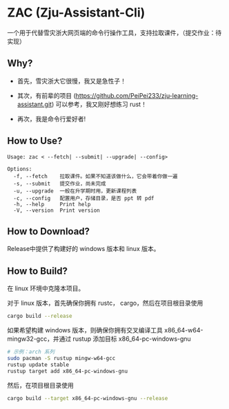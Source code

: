 # ZAC (Zju-Assistant-Cli)

一个用于代替雪灾浙大网页端的命令行操作工具，支持拉取课件，（提交作业：待实现）

## Why?

* 首先，雪灾浙大它很慢，我又是急性子！

* 其次，有前辈的项目 (<https://github.com/PeiPei233/zju-learning-assistant.git>) 可以参考，我又刚好想练习 rust！
* 再次，我是命令行爱好者!

## How to Use?

```help
Usage: zac < --fetch| --submit| --upgrade| --config>

Options:
  -f, --fetch    拉取课件。如果不知道该做什么，它会带着你做一遍
  -s, --submit   提交作业，尚未完成
  -u, --upgrade  一般在升学期时用，更新课程列表
  -c, --config   配置用户，存储目录，是否 ppt 转 pdf
  -h, --help     Print help
  -V, --version  Print version
```

## How to Download?

Release中提供了构建好的 windows 版本和 linux 版本。

## How to Build?

在 linux 环境中克隆本项目。

对于 linux 版本，首先确保你拥有 rustc， cargo，然后在项目根目录使用

```bash
cargo build --release
```

如果希望构建 windows 版本，则确保你拥有交叉编译工具 x86_64-w64-mingw32-gcc，并通过 rustup 添加目标 x86_64-pc-windows-gnu

```bash
# 示例：arch 系列
sudo pacman -S rustup mingw-w64-gcc
rustup update stable
rustup target add x86_64-pc-windows-gnu
```

然后，在项目根目录使用

```bash
cargo build --target x86_64-pc-windows-gnu --release
```
